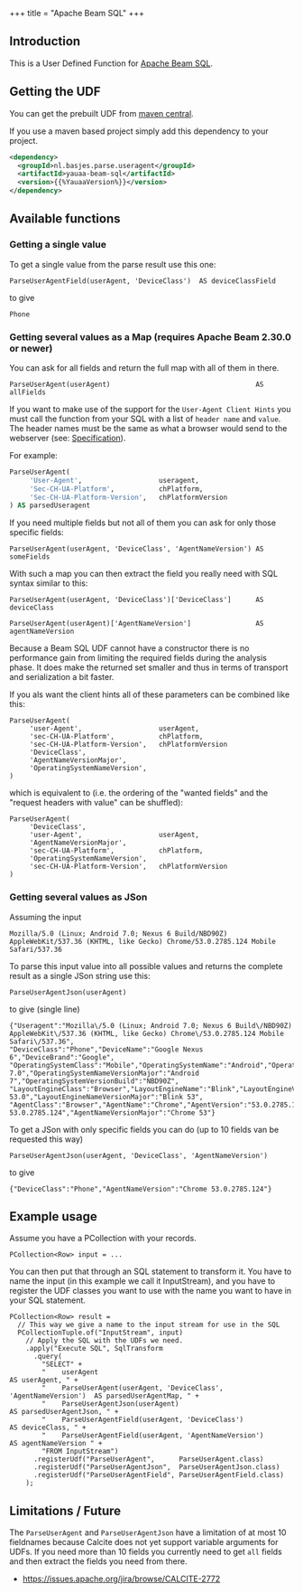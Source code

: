 +++
title = "Apache Beam SQL"
+++
## Introduction
This is a User Defined Function for [Apache Beam SQL](https://beam.apache.org).

## Getting the UDF
You can get the prebuilt UDF from [maven central](https://search.maven.org/artifact/nl.basjes.parse.useragent/yauaa-beam-sql/{{%YauaaVersion%}}/jar).

If you use a maven based project simply add this dependency to your project.

```xml
<dependency>
  <groupId>nl.basjes.parse.useragent</groupId>
  <artifactId>yauaa-beam-sql</artifactId>
  <version>{{%YauaaVersion%}}</version>
</dependency>
```

## Available functions

### Getting a single value

To get a single value from the parse result use this one:

    ParseUserAgentField(userAgent, 'DeviceClass')  AS deviceClassField

to give

    Phone

### Getting several values as a Map (requires Apache Beam 2.30.0 or newer)
You can ask for all fields and return the full map with all of them in there.

    ParseUserAgent(userAgent)                                    AS allFields

If you want to make use of the support for the `User-Agent Client Hints` you must call the function from your SQL with a list of `header name` and `value`. The header names must be the same as what a browser would send to the webserver (see: [Specification](https://wicg.github.io/ua-client-hints/#http-ua-hints)).

For example:
```sql
ParseUserAgent(
     'User-Agent',                   useragent,
     'Sec-CH-UA-Platform',           chPlatform,
     'Sec-CH-UA-Platform-Version',   chPlatformVersion
) AS parsedUseragent
```

If you need multiple fields but not all of them you can ask for only those specific fields:

    ParseUserAgent(userAgent, 'DeviceClass', 'AgentNameVersion') AS someFields

With such a map you can then extract the field you really need with SQL syntax similar to this:

    ParseUserAgent(userAgent, 'DeviceClass')['DeviceClass']      AS deviceClass

    ParseUserAgent(userAgent)['AgentNameVersion']                AS agentNameVersion

Because a Beam SQL UDF cannot have a constructor there is no performance gain from limiting the required fields during the analysis phase. It does make the returned set smaller and thus in terms of transport and serialization a bit faster.

If you als want the client hints all of these parameters can be combined like this:

    ParseUserAgent(
         'user-Agent',                   userAgent,
         'sec-CH-UA-Platform',           chPlatform,
         'sec-CH-UA-Platform-Version',   chPlatformVersion
         'DeviceClass',
         'AgentNameVersionMajor',
         'OperatingSystemNameVersion',
    )

which is equivalent to (i.e. the ordering of the "wanted fields" and the "request headers with value" can be shuffled):

    ParseUserAgent(
         'DeviceClass',
         'user-Agent',                   userAgent,
         'AgentNameVersionMajor',
         'sec-CH-UA-Platform',           chPlatform,
         'OperatingSystemNameVersion',
         'sec-CH-UA-Platform-Version',   chPlatformVersion
    )


### Getting several values as JSon

Assuming the input

    Mozilla/5.0 (Linux; Android 7.0; Nexus 6 Build/NBD90Z) AppleWebKit/537.36 (KHTML, like Gecko) Chrome/53.0.2785.124 Mobile Safari/537.36

To parse this input value into all possible values and returns the complete result as a single JSon string use this:

    ParseUserAgentJson(userAgent)

to give (single line)

    {"Useragent":"Mozilla\/5.0 (Linux; Android 7.0; Nexus 6 Build\/NBD90Z) AppleWebKit\/537.36 (KHTML, like Gecko) Chrome\/53.0.2785.124 Mobile Safari\/537.36",
    "DeviceClass":"Phone","DeviceName":"Google Nexus 6","DeviceBrand":"Google",
    "OperatingSystemClass":"Mobile","OperatingSystemName":"Android","OperatingSystemVersion":"7.0","OperatingSystemVersionMajor":"7","OperatingSystemNameVersion":"Android 7.0","OperatingSystemNameVersionMajor":"Android 7","OperatingSystemVersionBuild":"NBD90Z",
    "LayoutEngineClass":"Browser","LayoutEngineName":"Blink","LayoutEngineVersion":"53.0","LayoutEngineVersionMajor":"53","LayoutEngineNameVersion":"Blink 53.0","LayoutEngineNameVersionMajor":"Blink 53",
    "AgentClass":"Browser","AgentName":"Chrome","AgentVersion":"53.0.2785.124","AgentVersionMajor":"53","AgentNameVersion":"Chrome 53.0.2785.124","AgentNameVersionMajor":"Chrome 53"}

To get a JSon with only specific fields you can do (up to 10 fields van be requested this way)

    ParseUserAgentJson(userAgent, 'DeviceClass', 'AgentNameVersion')

to give

    {"DeviceClass":"Phone","AgentNameVersion":"Chrome 53.0.2785.124"}

## Example usage
Assume you have a PCollection with your records.

    PCollection<Row> input = ...

You can then put that through an SQL statement to transform it.
You have to name the input (in this example we call it InputStream),
and you have to register the UDF classes you want to use with the name you want to have in your SQL statement.

    PCollection<Row> result =
      // This way we give a name to the input stream for use in the SQL
      PCollectionTuple.of("InputStream", input)
        // Apply the SQL with the UDFs we need.
        .apply("Execute SQL", SqlTransform
          .query(
            "SELECT" +
            "    userAgent                                                     AS userAgent, " +
            "    ParseUserAgent(userAgent, 'DeviceClass', 'AgentNameVersion')  AS parsedUserAgentMap, " +
            "    ParseUserAgentJson(userAgent)                                 AS parsedUserAgentJson, " +
            "    ParseUserAgentField(userAgent, 'DeviceClass')                 AS deviceClass, " +
            "    ParseUserAgentField(userAgent, 'AgentNameVersion')            AS agentNameVersion " +
            "FROM InputStream")
          .registerUdf("ParseUserAgent",      ParseUserAgent.class)
          .registerUdf("ParseUserAgentJson",  ParseUserAgentJson.class)
          .registerUdf("ParseUserAgentField", ParseUserAgentField.class)
        );

## Limitations / Future
The `ParseUserAgent` and `ParseUserAgentJson` have a limitation of at most 10 fieldnames because Calcite does not yet support variable arguments for UDFs. If you need more than 10 fields you currently need to get `all` fields and then extract the fields you need from there.
- https://issues.apache.org/jira/browse/CALCITE-2772
